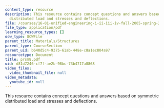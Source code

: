 ```yaml
---
content_type: resource
description: This resource contains concept questions and answers based on symmetric
  distributed load and stresses and deflections.
file: /courses/16-01-unified-engineering-i-ii-iii-iv-fall-2005-spring-2006/d81d7246cf7fae2b98bc73b4717a8868_prsm8.pdf
file_type: application/pdf
learning_resource_types: []
ocw_type: OCWFile
parent_title: Materials/Structures
parent_type: CourseSection
parent_uid: b640d5c4-9375-61ab-448e-c8a1ec804a97
resourcetype: Document
title: prsm8.pdf
uid: d81d7246-cf7f-ae2b-98bc-73b4717a8868
video_files:
  video_thumbnail_file: null
video_metadata:
  youtube_id: null
---
```

This resource contains concept questions and answers based on symmetric distributed load and stresses and deflections.